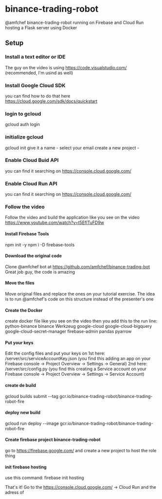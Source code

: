 # binance-trading-robot
 @amfchef binance-trading-robot running on Firebase and Cloud Run hosting a Flask server using Docker
 
## Setup

### Install a text editor or IDE
The guy on the video is using https://code.visualstudio.com/ (recommended, I'm usind as well)

### Install Google Cloud SDK
you can find how to do that here https://cloud.google.com/sdk/docs/quickstart

### login to gcloud
gcloud auth login

### initialize gcloud
gcloud init
    give it a name - 
    select your email
    create a new project -
    
### Enable Cloud Buid API 
you can find it searching on https://console.cloud.google.com/

### Enable Cloud Run API
you can find it searching on https://console.cloud.google.com/
    
### Follow the video
Follow the video and build the application like you see on the video https://www.youtube.com/watch?v=t5EfITuFD9w

#### Install Firebase Tools
npm init -y
npm i -D firebase-tools

#### Download the original code
Clone @amfchef bot at https://github.com/amfchef/binance-trading-bot Great job guy, the code is amazing

#### Move the files
Move original files and replace the ones on your tutorial exercise. The idea is to run @amfchef's code on this structure instead of the presenter's one

#### Create the Docker
create docker file like you see on the video then you add this to the run line:  
python-binance binance Werkzeug google-cloud google-cloud-bigquery google-cloud-secret-manager firebase-admin pandas pyarrow

#### Put your keys
Edit the config files and put your keys on
1st here: /server/src/serviceAccountKey.json (you find this adding an app on your Firebase console -> Project Overview -> Settings -> General)
2nd here: /server/src/config.py (you find this creating a Service account on your Firebase console -> Project Overview -> Settings -> Service Account)

#### create de build
gcloud builds submit --tag gcr.io/binance-trading-robot/binance-trading-robot-fire

#### deploy new build
gcloud run deploy --image gcr.io/binance-trading-robot/binance-trading-robot-fire

#### Create firebase project binance-trading-robot
go to https://firebase.google.com/ and create a new project to host the role thing

#### init firebase hosting
use this command:
firebase init hosting

That's it!
Go to the https://console.cloud.google.com/ -> Cloud Run and the adress of 

